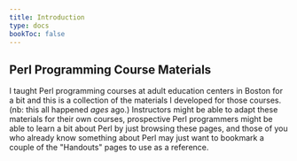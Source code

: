 ```yaml
---
title: Introduction
type: docs
bookToc: false
---
```


## Perl Programming Course Materials

I taught Perl programming courses at adult education centers in Boston for a bit and this is a collection of the materials I developed for those courses. (nb: this all happened *ages* ago.) Instructors might be able to adapt these materials for their own courses, prospective Perl programmers might be able to learn a bit about Perl by just browsing these pages, and those of you who already know something about Perl may just want to bookmark a couple of the "Handouts" pages to use as a reference.
